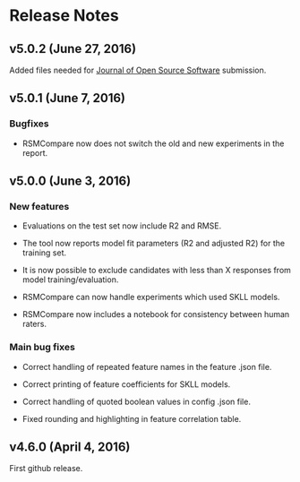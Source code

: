 # Release Notes

## v5.0.2 (June 27, 2016)

Added files needed for [Journal of Open Source Software](http://joss.theoj.org/) submission.

## v5.0.1 (June 7, 2016)

### Bugfixes

* RSMCompare now does not switch the old and new experiments in the report.

## v5.0.0 (June 3, 2016)

### New features

* Evaluations on the test set now include R2 and RMSE.

* The tool now reports model fit parameters (R2 and adjusted R2) for the training set.

* It is now possible to exclude candidates with less than X responses from model training/evaluation.

* RSMCompare can now handle experiments which used SKLL models.

* RSMCompare now includes a notebook for consistency between human raters.

### Main bug fixes

* Correct handling of repeated feature names in the feature .json file.

* Correct printing of feature coefficients for SKLL models.

* Correct handling of quoted boolean values in config .json file.

* Fixed rounding and highlighting in feature correlation table.

## v4.6.0 (April 4, 2016)

First github release. 

